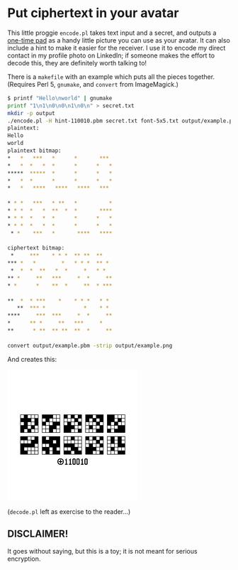 # Put ciphertext in your avatar

This little proggie `encode.pl` takes text input and a secret, and outputs a [one-time pad](https://en.wikipedia.org/wiki/One-time_pad) as a handy little picture you can use as your avatar. It can also include a hint to make it easier for the receiver. I use it to encode my direct contact in my profile photo on LinkedIn; if someone makes the effort to decode this, they are definitely worth talking to!

There is a `makefile` with an example which puts all the pieces together. (Requires Perl 5, `gnumake`, and `convert` from ImageMagick.)

```bash
$ printf "Hello\nworld" | gnumake
printf "1\n1\n0\n0\n1\n0\n" > secret.txt
mkdir -p output
./encode.pl -H hint-110010.pbm secret.txt font-5x5.txt output/example.pbm
plaintext:
Hello
world
plaintext bitmap:
*   *   ***   *      *       ***
*   *  *   *  *      *      *   *
*****  *****  *      *      *   *
*   *  *      *      *      *   *
*   *   ****   ****   ****   ***

* * *   ***   * **   *          *
* * *  *   *  **  *  *       ****
* * *  *   *  *      *      *   *
* * *  *   *  *      *      *   *
 * *    ***   *       ****   ****

ciphertext bitmap:
 *     ***    * * *  ** **  **
*** *   *        *   * * *  ** *
 *  *  *  **   *  *     *   * *
** *     **   ***     *  *     **
* *      *    **  *     **  * ***

**  *  * ***    *    * * *   * *
   **  *** *            *    * *
****     ***  ***     *  *     **
*      ** *     **   ***     *
**      * **  ** **  **  *     **

convert output/example.pbm -strip output/example.png
```
And creates this:

![avatar](output/example.png)

(`decode.pl` left as exercise to the reader...)

## DISCLAIMER!
It goes without saying, but this is a toy; it is not meant for serious encryption.
